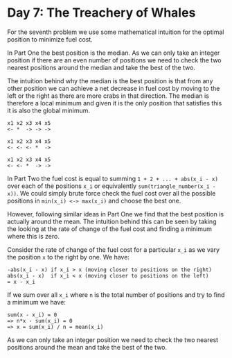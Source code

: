 # Day 7: The Treachery of Whales

For the seventh problem we use some mathematical intuition for the optimal
position to minimize fuel cost.

In Part One the best position is the median. As we can only take an integer
position if there are an even number of positions we need to check the two
nearest positions around the median and take the best of the two.

The intuition behind why the median is the best position is that from any other
position we can achieve a net decrease in fuel cost by moving to the left or
the right as there are more crabs in that direction. The median is therefore a
local minimum and given it is the only position that satisfies this it is also
the global minimum.

```text
x1 x2 x3 x4 x5
<- *  -> -> ->

x1 x2 x3 x4 x5
<- <- <- *  ->

x1 x2 x3 x4 x5
<- <- *  -> ->
```

In Part Two the fuel cost is equal to summing `1 + 2 + ... + abs(x_i - x)` over
each of the positions `x_i` or equivalently `sum(triangle_number(x_i - x))`. We
could simply brute force check the fuel cost over all the possible positions in
`min(x_i) <-> max(x_i)` and choose the best one.

However, following similar ideas in Part One we find that the best position is
actually around the mean. The intuition behind this can be seen by taking the
looking at the rate of change of the fuel cost and finding a minimum where this
is zero.

Consider the rate of change of the fuel cost for a particular `x_i` as we vary
the position `x` to the right by one. We have:

```text
-abs(x_i - x) if x_i > x (moving closer to positions on the right)
abs(x_i - x)  if x_i < x (moving closer to positions on the left)
= x - x_i
```

If we sum over all `x_i` where `n` is the total number of positions and try to
find a minimum we have:

```text
sum(x - x_i) = 0
=> n*x - sum(x_i) = 0
=> x = sum(x_i) / n = mean(x_i)
```

As we can only take an integer position we need to check the two nearest
positions around the mean and take the best of the two.
